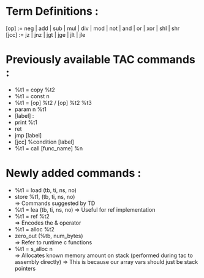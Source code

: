 # Term Definitions : 
[op] := neg | add | sub | mul | div | mod | not | and | or | xor | shl | shr  
[jcc] := jz | jnz | jgt | jge | jlt | jle

# Previously available TAC commands : 
- %t1 = copy %t2
- %t1 = const n
- %t1 = [op] %t2 / [op] %t2 %t3
- param n %t1
- [label] : 
- print %t1
- ret
- jmp [label]
- [jcc] %condition [label]
- %t1 = call [func_name] %n


# Newly added commands : 
- %t1 = load (tb, ti, ns, no)
- store %t1, (tb, ti, ns, no)  
=> Commands suggested by TD
- %t1 = lea (tb, ti, ns, no)
=> Useful for ref implementation 
- %t1 = ref %t2   
=> Encodes the & operator
- %t1 = alloc %t2
- zero_out (%tb, num_bytes)   
=> Refer to runtime c functions
- %t1 = s_alloc n   
=> Allocates known memory amount on stack (performed during tac to assembly directly)
=> This is because our array vars should just be stack pointers

